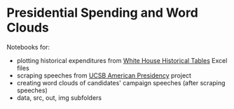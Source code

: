 # Presidential Spending and Word Clouds

Notebooks for:
- plotting historical expenditures from [White House Historical Tables](https://www.whitehouse.gov/omb/budget/Historicals) Excel files 
- scraping speeches from [UCSB American Presidency](http://www.presidency.ucsb.edu/) project
- creating word clouds of candidates' campaign speeches (after scraping speeches)
- data, src, out, img subfolders
